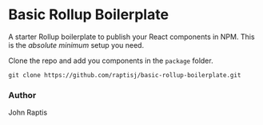 # Basic Rollup Boilerplate

A starter Rollup boilerplate to publish your React components in NPM.
This is the _absolute minimum_ setup you need.

Clone the repo and add you components in the `package` folder.

```
git clone https://github.com/raptisj/basic-rollup-boilerplate.git
```

### Author

John Raptis
